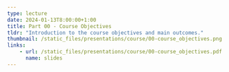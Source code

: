 ```yaml
---
type: lecture
date: 2024-01-13T8:00:00+1:00
title: Part 00 - Course Objectives
tldr: "Introduction to the course objectives and main outcomes."
thumbnail: /static_files/presentations/course/00-course_objectives.png
links: 
    - url: /static_files/presentations/course/00-course_objectives.pdf
      name: slides
---
```


